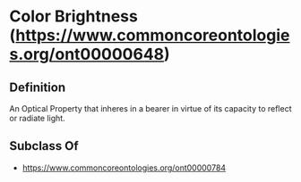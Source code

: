 # Color Brightness (https://www.commoncoreontologies.org/ont00000648)

## Definition
An Optical Property that inheres in a bearer in virtue of its capacity to reflect or radiate light.

## Subclass Of
- https://www.commoncoreontologies.org/ont00000784

